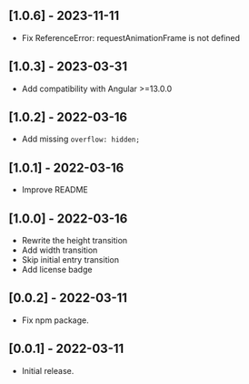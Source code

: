 ## [1.0.6] - 2023-11-11

- Fix ReferenceError: requestAnimationFrame is not defined

## [1.0.3] - 2023-03-31

- Add compatibility with Angular >=13.0.0

## [1.0.2] - 2022-03-16

- Add missing `overflow: hidden;`

## [1.0.1] - 2022-03-16

- Improve README

## [1.0.0] - 2022-03-16

- Rewrite the height transition
- Add width transition
- Skip initial entry transition
- Add license badge

## [0.0.2] - 2022-03-11

- Fix npm package.

## [0.0.1] - 2022-03-11

- Initial release.
